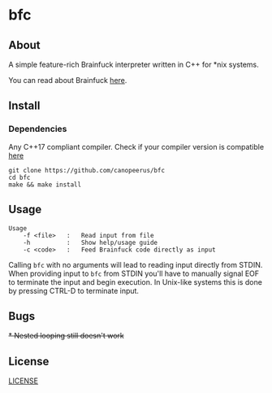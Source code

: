 # bfc

## About
A simple feature-rich Brainfuck interpreter written in C++ for \*nix systems.

You can read about Brainfuck [here](https://esolangs.org/wiki/brainfuck).

## Install

### Dependencies

Any C++17 compliant compiler. Check if your compiler version is compatible
[here](https://en.cppreference.com/w/cpp/compiler_support#C.2B.2B17_features)

```
git clone https://github.com/canopeerus/bfc
cd bfc
make && make install
```

## Usage
```
Usage
    -f <file>   :   Read input from file
    -h          :   Show help/usage guide
    -c <code>   :   Feed Brainfuck code directly as input
```
Calling `bfc` with no arguments will lead to reading input directly
from STDIN. When providing input to `bfc` from STDIN you'll have to
manually signal EOF to terminate the input and begin execution. In
Unix-like systems this is done by pressing CTRL-D to terminate input.

## Bugs
~~* Nested looping still doesn't work~~

## License
[LICENSE](LICENSE)
